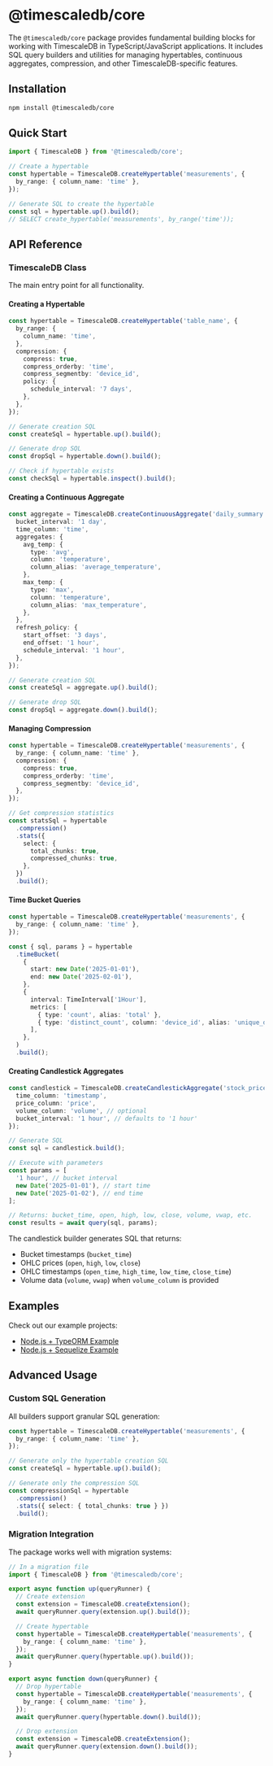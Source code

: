# @timescaledb/core

The `@timescaledb/core` package provides fundamental building blocks for working with TimescaleDB in TypeScript/JavaScript applications. It includes SQL query builders and utilities for managing hypertables, continuous aggregates, compression, and other TimescaleDB-specific features.

## Installation

```bash
npm install @timescaledb/core
```

## Quick Start

```typescript
import { TimescaleDB } from '@timescaledb/core';

// Create a hypertable
const hypertable = TimescaleDB.createHypertable('measurements', {
  by_range: { column_name: 'time' },
});

// Generate SQL to create the hypertable
const sql = hypertable.up().build();
// SELECT create_hypertable('measurements', by_range('time'));
```

## API Reference

### TimescaleDB Class

The main entry point for all functionality.

#### Creating a Hypertable

```typescript
const hypertable = TimescaleDB.createHypertable('table_name', {
  by_range: {
    column_name: 'time',
  },
  compression: {
    compress: true,
    compress_orderby: 'time',
    compress_segmentby: 'device_id',
    policy: {
      schedule_interval: '7 days',
    },
  },
});

// Generate creation SQL
const createSql = hypertable.up().build();

// Generate drop SQL
const dropSql = hypertable.down().build();

// Check if hypertable exists
const checkSql = hypertable.inspect().build();
```

#### Creating a Continuous Aggregate

```typescript
const aggregate = TimescaleDB.createContinuousAggregate('daily_summary', 'raw_data', {
  bucket_interval: '1 day',
  time_column: 'time',
  aggregates: {
    avg_temp: {
      type: 'avg',
      column: 'temperature',
      column_alias: 'average_temperature',
    },
    max_temp: {
      type: 'max',
      column: 'temperature',
      column_alias: 'max_temperature',
    },
  },
  refresh_policy: {
    start_offset: '3 days',
    end_offset: '1 hour',
    schedule_interval: '1 hour',
  },
});

// Generate creation SQL
const createSql = aggregate.up().build();

// Generate drop SQL
const dropSql = aggregate.down().build();
```

#### Managing Compression

```typescript
const hypertable = TimescaleDB.createHypertable('measurements', {
  by_range: { column_name: 'time' },
  compression: {
    compress: true,
    compress_orderby: 'time',
    compress_segmentby: 'device_id',
  },
});

// Get compression statistics
const statsSql = hypertable
  .compression()
  .stats({
    select: {
      total_chunks: true,
      compressed_chunks: true,
    },
  })
  .build();
```

#### Time Bucket Queries

```typescript
const hypertable = TimescaleDB.createHypertable('measurements', {
  by_range: { column_name: 'time' },
});

const { sql, params } = hypertable
  .timeBucket(
    {
      start: new Date('2025-01-01'),
      end: new Date('2025-02-01'),
    },
    {
      interval: TimeInterval['1Hour'],
      metrics: [
        { type: 'count', alias: 'total' },
        { type: 'distinct_count', column: 'device_id', alias: 'unique_devices' },
      ],
    },
  )
  .build();
```

#### Creating Candlestick Aggregates

```typescript
const candlestick = TimescaleDB.createCandlestickAggregate('stock_prices', {
  time_column: 'timestamp',
  price_column: 'price',
  volume_column: 'volume', // optional
  bucket_interval: '1 hour', // defaults to '1 hour'
});

// Generate SQL
const sql = candlestick.build();

// Execute with parameters
const params = [
  '1 hour', // bucket interval
  new Date('2025-01-01'), // start time
  new Date('2025-01-02'), // end time
];

// Returns: bucket_time, open, high, low, close, volume, vwap, etc.
const results = await query(sql, params);
```

The candlestick builder generates SQL that returns:

- Bucket timestamps (`bucket_time`)
- OHLC prices (`open`, `high`, `low`, `close`)
- OHLC timestamps (`open_time`, `high_time`, `low_time`, `close_time`)
- Volume data (`volume`, `vwap`) when `volume_column` is provided

## Examples

Check out our example projects:

- [Node.js + TypeORM Example](https://github.com/timescale/timescaledb-ts/tree/main/examples/node-typeorm)
- [Node.js + Sequelize Example](https://github.com/timescale/timescaledb-ts/tree/main/examples/node-sequelize)

## Advanced Usage

### Custom SQL Generation

All builders support granular SQL generation:

```typescript
const hypertable = TimescaleDB.createHypertable('measurements', {
  by_range: { column_name: 'time' },
});

// Generate only the hypertable creation SQL
const createSql = hypertable.up().build();

// Generate only the compression SQL
const compressionSql = hypertable
  .compression()
  .stats({ select: { total_chunks: true } })
  .build();
```

### Migration Integration

The package works well with migration systems:

```typescript
// In a migration file
import { TimescaleDB } from '@timescaledb/core';

export async function up(queryRunner) {
  // Create extension
  const extension = TimescaleDB.createExtension();
  await queryRunner.query(extension.up().build());

  // Create hypertable
  const hypertable = TimescaleDB.createHypertable('measurements', {
    by_range: { column_name: 'time' },
  });
  await queryRunner.query(hypertable.up().build());
}

export async function down(queryRunner) {
  // Drop hypertable
  const hypertable = TimescaleDB.createHypertable('measurements', {
    by_range: { column_name: 'time' },
  });
  await queryRunner.query(hypertable.down().build());

  // Drop extension
  const extension = TimescaleDB.createExtension();
  await queryRunner.query(extension.down().build());
}
```
